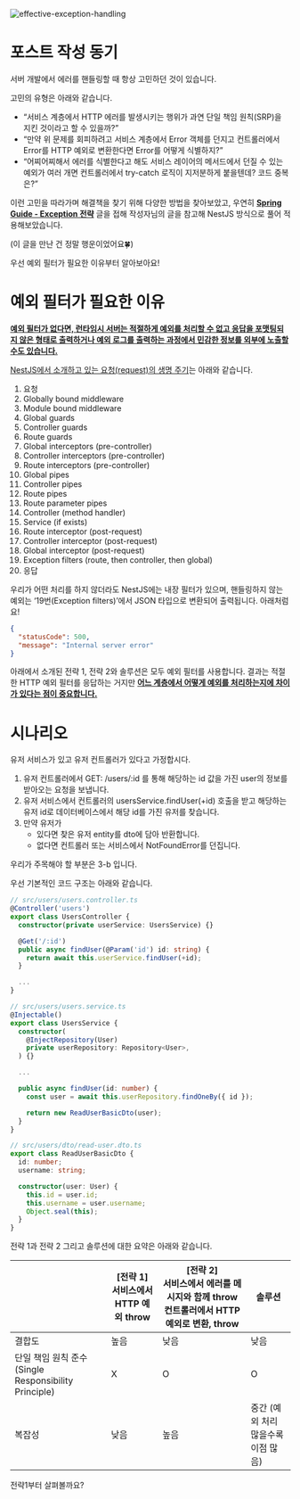 ![effective-exception-handling](https://user-images.githubusercontent.com/30682847/221353096-a09cde54-6013-46eb-97dd-0c012b0701cf.png)

# 포스트 작성 동기

서버 개발에서 에러를 핸들링할 때 항상 고민하던 것이 있습니다.

고민의 유형은 아래와 같습니다.

- “서비스 계층에서 HTTP 에러를 발생시키는 행위가 과연 단일 책임 원칙(SRP)을 지킨 것이라고 할 수 있을까?”
- “만약 위 문제를 회피하려고 서비스 계층에서 Error 객체를 던지고 컨트롤러에서 Error를 HTTP 예외로 변환한다면 Error를 어떻게 식별하지?”
- “어찌어찌해서 에러를 식별한다고 해도 서비스 레이어의 메서드에서 던질 수 있는 예외가 여러 개면 컨트롤러에서 try-catch 로직이 지저분하게 붙을텐데? 코드 중복은?”

이런 고민을 따라가며 해결책을 찾기 위해 다양한 방법을 찾아보았고, 우연히 **[Spring Guide - Exception 전략](https://cheese10yun.github.io/spring-guide-exception/)** 글을 접해 작성자님의 글을 참고해 NestJS 방식으로 풀어 적용해보았습니다.

(이 글을 만난 건 정말 행운이었어요🍀)

우선 예외 필터가 필요한 이유부터 알아보아요!

# 예외 필터가 필요한 이유

<u>**예외 필터가 없다면, 런타임시 서버는 적절하게 예외를 처리할 수 없고 응답을 포맷팅되지 않은 형태로 출력하거나 예외 로그를 출력하는 과정에서 민감한 정보를 외부에 노출할 수도 있습니다.**</u>

[NestJS에서 소개하고 있는 요청(request)의 생명 주기](https://docs.nestjs.com/faq/request-lifecycle)는 아래와 같습니다.

1. 요청
2. Globally bound middleware
3. Module bound middleware
4. Global guards
5. Controller guards
6. Route guards
7. Global interceptors (pre-controller)
8. Controller interceptors (pre-controller)
9. Route interceptors (pre-controller)
10. Global pipes
11. Controller pipes
12. Route pipes
13. Route parameter pipes
14. Controller (method handler)
15. Service (if exists)
16. Route interceptor (post-request)
17. Controller interceptor (post-request)
18. Global interceptor (post-request)
19. Exception filters (route, then controller, then global)
20. 응답

우리가 어떤 처리를 하지 않더라도 NestJS에는 내장 필터가 있으며, 핸들링하지 않는 예외는 ‘19번(Exception filters)’에서 JSON 타입으로 변환되어 출력됩니다. 아래처럼요!

```json
{
  "statusCode": 500,
  "message": "Internal server error"
}
```

아래에서 소개된 전략 1, 전략 2와 솔루션은 모두 예외 필터를 사용합니다. 결과는 적절한 HTTP 예외 필터를 응답하는 거지만 <u>**어느 계층에서 어떻게 예외를 처리하는지에 차이가 있다는 점이 중요합니다.**</u>

# 시나리오

유저 서비스가 있고 유저 컨트롤러가 있다고 가정합시다.

1. 유저 컨트롤러에서 GET: /users/:id 를 통해 해당하는 id 값을 가진 user의 정보를 받아오는 요청을 보냅니다.
2. 유저 서비스에서 컨트롤러의 usersService.findUser(+id) 호출을 받고 해당하는 유저 id로 데이터베이스에서 해당 id를 가진 유저를 찾습니다.
3. 만약 유저가
   * 있다면 찾은 유저 entity를 dto에 담아 반환합니다.
   * 없다면 컨트롤러 또는 서비스에서 NotFoundError를 던집니다.

우리가 주목해야 할 부분은 3-b 입니다.

우선 기본적인 코드 구조는 아래와 같습니다.

```typescript
// src/users/users.controller.ts
@Controller('users')
export class UsersController {
  constructor(private userService: UsersService) {}

  @Get('/:id')
  public async findUser(@Param('id') id: string) {
    return await this.userService.findUser(+id);
  }

  ...
}

// src/users/users.service.ts
@Injectable()
export class UsersService {
  constructor(
    @InjectRepository(User)
    private userRepository: Repository<User>,
  ) {}

  ...

  public async findUser(id: number) {
    const user = await this.userRepository.findOneBy({ id });

    return new ReadUserBasicDto(user);
  }
}

// src/users/dto/read-user.dto.ts
export class ReadUserBasicDto {
  id: number;
  username: string;

  constructor(user: User) {
    this.id = user.id;
    this.username = user.username;
    Object.seal(this);
  }
}
```

전략 1과 전략 2 그리고 솔루션에 대한 요약은 아래와 같습니다.

|                                               | [전략 1] <br> 서비스에서 HTTP 예외 throw | [전략 2] <br> 서비스에서 에러를 메시지와 함께 throw 컨트롤러에서 HTTP 예외로 변환, throw | 솔루션                   |
|-----------------------------------------------|---------------------------------|---------------------------------------------------------------|-----------------------|
| 결합도                                           | 높음                              | 낮음                                                            | 낮음                    |
| 단일 책임 원칙 준수 (Single Responsibility Principle) | X                               | O                                                             | O                     |
| 복잡성                                           | 낮음                              | 높음                                                            | 중간 (예외 처리 많을수록 이점 많음) |

전략1부터 살펴볼까요?

